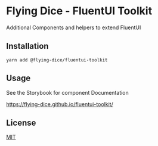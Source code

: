# Flying Dice - FluentUI Toolkit

Additional Components and helpers to extend FluentUI

## Installation

```shell
yarn add @flying-dice/fluentui-toolkit
```

## Usage

See the Storybook for component Documentation

https://flying-dice.github.io/fluentui-toolkit/

## License

[MIT](https://choosealicense.com/licenses/mit/)
